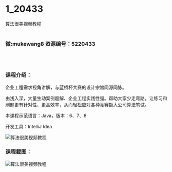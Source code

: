 # 1_20433
算法很美视频教程
<br/></br>
<h3>微:mukewang8 资源编号：5220433</h3>
<br/></br>
<h3>课程介绍：</h3>
<p>企业工程需求视角讲解，与蓝桥杯大赛的设计宗旨同源同脉。</p>
<p>由浅入深，大量生动案例题解、企业工程实践性强。帮助大家少走弯路，让练习和刷题更有针对性、更高效率，从而轻松应对各种竞赛额大公司<a title="查看与 算法 相关的文章" target="_blank">算法</a>笔试。</p>
<p>本课程示范语言：Java，版本：6、7、8</p>
<p>开发工具：IntelliJ Idea</p>
<p><img src="https://www.ko996.com/wp-content/uploads/img/2021/07/1-34-300x194.png" alt="算法很美视频教程"></p>
<div class="info-desc">
<h3>课程截图：</h3>
<p><img src="https://www.ko996.com/wp-content/uploads/img/2021/07/2-33.png" alt="算法很美视频教程"></p>


			
</div>
